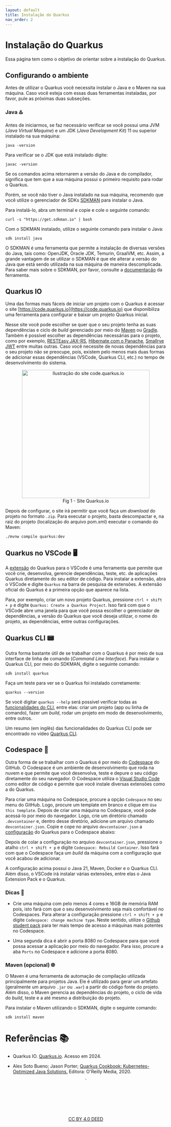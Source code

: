 ```yaml
---
layout: default
title: Instalação do Quarkus
nav_order: 2
---
```


# Instalação do Quarkus

Essa página tem como o objetivo de orientar sobre a instalação do Quarkus.

## Configurando o ambiente

Antes de utilizar o Quarkus você necessita instalar o Java e o Maven na sua
máquina. Caso você esteja com essas duas ferramentas instaladas, por favor,
pule as próximas duas subseções.

### Java ♨️

Antes de iniciarmos, se faz necessário verificar se você possui uma JVM
(*Java Virtual Maquine*) e um JDK (*Java Development Kit*) 11 ou superior
instalado na sua máquina:

    java -version

Para verificar se o JDK que está instalado digite:

    javac -version

Se os comandos acima retornarem a versão do Java e do compilador, significa que
tem que a sua máquina possui o primeiro requisito para rodar o Quarkus.

Porém, se você não tiver o Java instalado na sua máquina, recomendo que você
utilize o gerenciador de SDKs [SDKMAN](https://sdkman.io) para instalar o Java.

Para instalá-lo, abra um terminal e copie e cole o seguinte comando:

    curl -s "https://get.sdkman.io" | bash

Com o SDKMAN instalado, utilize o seguinte comando para instalar o Java:

    sdk install java

O SDKMAN é uma ferramenta que permite a instalação de diversas versões do Java,
tais como: OpenJDK, Oracle JDK, Temurin, GraalVM, etc. Assim, a grande vantagem
de se utilizar o SDKMAN é que ele alterar a versão do Java que está sendo
utilizada na sua máquina de maneira descomplicada. Para saber mais sobre o
SDKMAN, por favor, consulte a [documentação](https://sdkman.io) da ferramenta.

## Quarkus IO

Uma das formas mais fáceis de iniciar um projeto com o Quarkus é acessar o site
[https://code.quarkus.io](https://code.quarkus.io) que disponibiliza uma
ferramenta para configurar e baixar um projeto Quarkus inicial.

Nesse site você pode escolher se quer que o seu projeto tenha as suas
dependências e ciclo de *build* gerenciado por meio do
[Maven](https://maven.apache.org) ou [Gradle](https://gradle.org). Também é
possível escolher as dependências necessárias para o projeto, como por exemplo,
[RESTEasy JAX-RS](https://quarkus.io/guides/rest-json),
[Hibernate com o Panache](https://quarkus.io/guides/hibernate-orm-panache),
[Smallrye JWT](https://quarkus.io/guides/security-jwt) entre muitas outras.
Caso você necessite de novas dependências para o seu projeto não se preocupe,
pois, existem pelo menos mais duas formas de adicionar essas dependências
(VSCode, Quarkus CLI, etc.) no tempo de desenvolvimento do sistema.

<center>
    <img src="img/quarkusio.jpg" alt="Ilustração do site code.quarkus.io" width="400"/>
    <br>
    Fig 1 - Site Quarkus.io
</center>

Depois de configurar, o site irá permitir que você faça um *download* do projeto
 no formato `.zip`. Para executar o projeto, basta descompactar e, na raiz do
 projeto (localização do arquivo pom.xml) executar o comando do Maven:

    ./mvnw compile quarkus:dev

## Quarkus no VSCode 🖥️

A [extensão](https://marketplace.visualstudio.com/items?itemName=redhat.vscode-quarkus)
do Quarkus para o VSCode é uma ferramenta que permite que você crie,
desenvolva, gerencie dependências, teste, etc. de aplicações Quarkus diretamente
do seu editor de código. Para instalar a extensão, abra o VSCode e digite
`Quarkus` na barra de pesquisa de extensões. A extensão oficial do Quarkus
é a primeira opção que aparece na lista.

Para, por exemplo, criar um novo projeto Quarkus, pressione `ctrl + shift + p`
e digite `Quarkus: Create a Quarkus Project`. Isso fará com que o VSCode
abre uma janela para que você possa escolher o gerenciador de dependências, a
versão do Quarkus que você deseja utilizar, o nome do projeto, as dependências,
entre outras configurações.

## Quarkus CLI 📟

Outra forma bastante útil de se trabalhar com o Quarkus é por meio de sua
interface de linha de comando (_Command Line Interface_). Para instalar o
Quarkus CLI, por meio do SDKMAN, digite o seguinte comando:

    sdk install quarkus

Faça um teste para ver se o Quarkus foi instalado corretamente:

    quarkus --version

Se você digitar `quarkus --help` será possível verificar todas as
[funcionalidades do CLI](https://quarkus.io/guides/cli-tooling#using-the-cli),
entre elas: criar um projeto (app ou linha de comando), fazer um *build*, rodar
um projeto em modo de desenvolvimento, entre outros.

Um resumo (em inglês) das funcionalidades do Quarkus CLI pode ser encontrado
no vídeo [Quarkus CLI](https://www.youtube.com/watch?v=BL67jwPYvRs).

## Codespace 🚀

Outra forma de se trabalhar com o Quarkus é por meio do [Codespace](https://github.com/features/codespaces)
do GitHub. O Codespace é um ambiente de desenvolvimento que roda
na nuvem e que permite que você desenvolva, teste e depure o seu código
diretamente do seu navegador. O Codespace utiliza o
[Visual Studio Code](https://code.visualstudio.com) como editor de código e
permite que você instale diversas extensões como a do Quarkus.

Para criar uma máquina no Codespace, procure a opção `Codespace` no seu
menu do GitHub. Logo, procure um template em branco e clique em
`Use this template`. Depois de criar uma máquina no Codespace, você pode
acessá-lo por meio do navegador. Logo, crie um diretório chamado `.devcontainer`
e, dentro desse diretório, adicione um arquivo chamado `devcontainer.json`.
Copie e cope no arquivo `devcontainer.json` a [configuração](https://gist.github.com/rodrigoprestesmachado/84feb44d39bb944f4581cbb8c55e032d) do Quarkus para o Codespace abaixo:

<script src="https://gist.github.com/rodrigoprestesmachado/84feb44d39bb944f4581cbb8c55e032d.js"></script>

Depois de colar a configuração no arquivo `devcontainer.json`, pressione o
atalho `ctrl + shift + p` e digite `Codespace: Rebuild Container`. Isso fará
com que o Codespace faça um *build* da máquina com a configuração que você
acabou de adicionar.

A configuração acima possui o Java 21, Maven, Docker e o Quarkus CLI. Além disso,
o VSCode irá instalar várias extensões, entre elas o Java Extension Pack e o
Quarkus.

### Dicas 📌

* Crie uma máquina com pelo menos 4 cores e 16GB de memória RAM pois, isto fará
com que o seu desenvolvimento seja mais confortável no Codespaces. Para alterar
a configuração pressione `ctrl + shift + p` e digite
`Codespace: change machine type`. Neste sentido, utilize o [Github student pack](https://education.github.com/pack) para ter mais tempo de acesso a máquinas mais potentes no Codespace.

* Uma segunda dica é abrir a porta 8080 no Codespace para que você possa acessar
a aplicação por meio do navegador. Para isso, procure a aba `Ports` no Codespace
e adicione a porta 8080.

### Maven (opcional) 🌐

O Maven é uma ferramenta de automação de compilação utilizada principalmente
para projetos Java. Ele é utilizado para gerar um artefato (geralmente um
arquivo `.jar` ou `.war`) a partir do código fonte do projeto. Além disso,
o Maven gerencia as dependências do projeto, o ciclo de vida do *build*, teste e
a até mesmo a distribuição do projeto.

Para instalar o Maven utilizando o SDKMAN, digite o seguinte comando:

    sdk install maven

# Referências 📚

* Quarkus IO. [Quarkus.io](https://quarkus.io/). Acesso em 2024.

* Alex Soto Bueno; Jason Porter; [Quarkus Cookbook: Kubernetes-Optimized Java Solutions.](https://www.amazon.com.br/gp/product/B08D364VMD/ref=as_li_tl?ie=UTF8&camp=1789&creative=9325&creativeASIN=B08D364VMD&linkCode=as2&tag=rpmhub-20&linkId=2f82a4bb959a1797ec9791e0af68d1af) Editora: O'Reilly Media, 2020.


<center>
<a href="https://rpmhub.dev" target="blanck"><img src="../../imgs/logo.png" alt="Rodrigo Prestes Machado" width="3%" height="3%" border=0 style="border:0; text-decoration:none; outline:none"></a><br/>
<a rel="license" href="http://creativecommons.org/licenses/by/4.0/">CC BY 4.0 DEED</a>
</center>